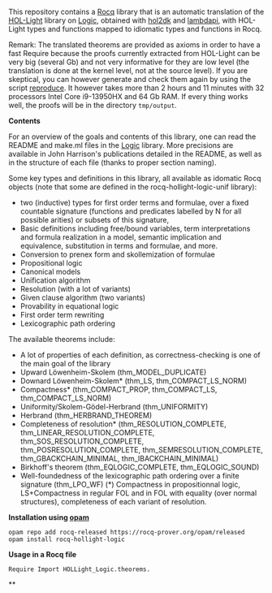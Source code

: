 This repository contains a [Rocq](https://coq.inria.fr/) library that is an automatic translation of the [HOL-Light](https://github.com/jrh13/hol-light) library on [Logic](https://github.com/jrh13/hol-light/blob/master/Logic), obtained with [hol2dk](https://github.com/Deducteam/hol2dk) and [lambdapi](https://github.com/Deducteam/lambdapi), with HOL-Light types and functions mapped to idiomatic types and functions in Rocq.

Remark: The translated theorems are provided as axioms in order to have a fast Require because the proofs currently extracted from HOL-Light can be very big (several Gb) and not very informative for they are low level (the translation is done at the kernel level, not at the source level). If you are skeptical, you can however generate and check them again by using the script [reproduce](https://github.com/Deducteam/rocq-hollight-logic/blob/main/reproduce). It however takes more than 2 hours and 11 minutes with 32 processors Intel Core i9-13950HX and 64 Gb RAM. If every thing works well, the proofs will be in the directory `tmp/output`.

**Contents**

For an overview of the goals and contents of this library, one can read the README and make.ml files in the [Logic](https://github.com/jrh13/hol-light/blob/master/Logic) library. More precisions are available in John Harrison's publications detailed in the README, as well as in the structure of each file (thanks to proper section naming).

Some key types and definitions in this library, all available as idomatic Rocq objects (note that some are defined in the rocq-hollight-logic-unif library):
- two (inductive) types for first order terms and formulae, over a fixed countable signature (functions and predicates labelled by N for all possible arities) or subsets of this signature, 
- Basic definitions including free/bound variables, term interpretations and formula realization in a model, semantic implication and equivalence, substitution in terms and formulae, and more.
- Conversion to prenex form and skollemization of formulae
- Propositional logic
- Canonical models
- Unification algorithm
- Resolution (with a lot of variants)
- Given clause algorithm (two variants)
- Provability in equational logic
- First order term rewriting
- Lexicographic path ordering

The available theorems include:
- A lot of properties of each definition, as correctness-checking is one of the main goal of the library
- Upward Löwenheim-Skolem (thm_MODEL_DUPLICATE)
- Downard Löwenheim-Skolem* (thm_LS, thm_COMPACT_LS_NORM)
- Compactness* (thm_COMPACT_PROP, thm_COMPACT_LS, thm_COMPACT_LS_NORM)
- Uniformity/Skolem-Gödel-Herbrand (thm_UNIFORMITY)
- Herbrand (thm_HERBRAND_THEOREM)
- Completeness of resolution* (thm_RESOLUTION_COMPLETE, thm_LINEAR_RESOLUTION_COMPLETE, thm_SOS_RESOLUTION_COMPLETE, thm_POSRESOLUTION_COMPLETE, thm_SEMRESOLUTION_COMPLETE, thm_GBACKCHAIN_MINIMAL, thm_IBACKCHAIN_MINIMAL)
- Birkhoff's theorem (thm_EQLOGIC_COMPLETE, thm_EQLOGIC_SOUND)
- Well-foundedness of the lexicographic path ordering over a finite signature (thm_LPO_WF)
(*) Compactness in propositionnal logic, LS+Compactness in regular FOL and in FOL with equality (over normal structures), completeness of each variant of resolution.


**Installation using [opam](https://opam.ocaml.org/)**

```
opam repo add rocq-released https://rocq-prover.org/opam/released
opam install rocq-hollight-logic
```

**Usage in a Rocq file**

```
Require Import HOLLight_Logic.theorems.
```

**
